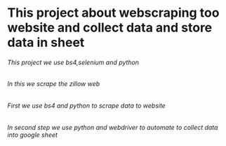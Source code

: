 # This project about webscraping too website and collect data and store data in sheet
###### This project we use bs4,selenium and python 
###### In this we scrape the zillow web 
###### First we use bs4 and python to scrape data to website 
###### In second step we use python and webdriver to automate to collect data into google sheet